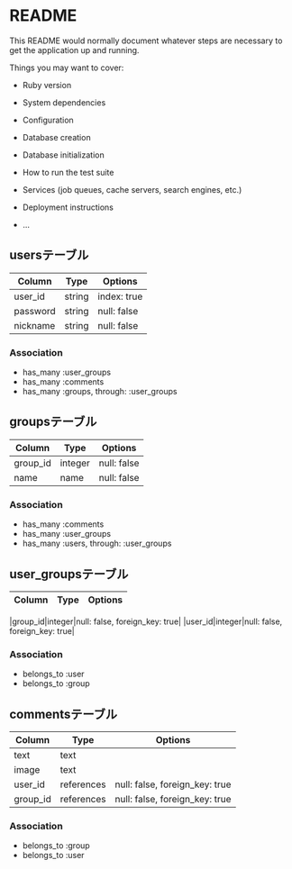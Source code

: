 # README

This README would normally document whatever steps are necessary to get the
application up and running.

Things you may want to cover:

* Ruby version

* System dependencies

* Configuration

* Database creation

* Database initialization

* How to run the test suite

* Services (job queues, cache servers, search engines, etc.)

* Deployment instructions

* ...
## usersテーブル
|Column|Type|Options|
|------|----|-------|
|user_id|string|index: true|
|password|string|null: false|
|nickname|string|null: false|
### Association
- has_many :user_groups
- has_many :comments
- has_many  :groups,  through: :user_groups

## groupsテーブル
Column|Type|Options|
|------|----|-------|
|group_id|integer|null: false|
|name|name|null: false|
### Association
- has_many :comments
- has_many :user_groups
- has_many  :users,  through: :user_groups

## user_groupsテーブル
|Column|Type|Options|
|------|----|-------|

|group_id|integer|null: false, foreign_key: true|
|user_id|integer|null: false, foreign_key: true|
### Association
- belongs_to :user
- belongs_to :group

## commentsテーブル
|Column|Type|Options|
|------|----|-------|
|text|text||
|image|text||
|user_id|references|null: false, foreign_key: true|
|group_id|references|null: false, foreign_key: true|
### Association
- belongs_to :group
- belongs_to :user
